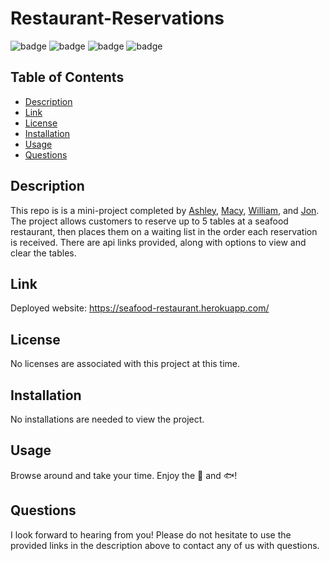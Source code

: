 # Restaurant-Reservations

![badge](https://img.shields.io/badge/Skill-HTML-orange) ![badge](https://img.shields.io/badge/Skill-CSS-blue) ![badge](https://img.shields.io/badge/Skill-JS-yellow) ![badge](https://img.shields.io/badge/Skill-NodeJS-green/)

## Table of Contents
* [Description](#description)
* [Link](#link)
* [License](#license)
* [Installation](#Installation)
* [Usage](#usage)
* [Questions](#questions)

## Description

This repo is is a mini-project completed by [Ashley](https://github.com/AFeese), [Macy](https://github.com/Macymo), [William](https://github.com/WillV1), and [Jon](https://github.com/mathcodes). The project allows customers to reserve up to 5 tables at a seafood restaurant, then places them on a waiting list in the order each reservation is received. There are api links provided, along with options to view and clear the tables.

## Link

Deployed website: https://seafood-restaurant.herokuapp.com/

## License
No licenses are associated with this project at this time.

## Installation
No installations are needed to view the project.

## Usage
Browse around and take your time. Enjoy the :crab: and :fish:!

## Questions
I look forward to hearing from you! Please do not hesitate to use the provided links in the description above to contact any of us with  questions. 
